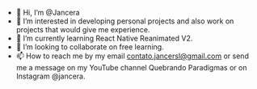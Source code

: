 - 👋 Hi, I’m @Jancera
- 👀 I’m interested in developing personal projects and also work on projects that would give me experience.
- 🌱 I’m currently learning React Native Reanimated V2.
- 💞️ I’m looking to collaborate on free learning.
- 📫 How to reach me by my email contato.jancersl@gmail.com or send me a message on my YouTube channel Quebrando Paradigmas or on Instagram @jancera.

<!---
Jancera/Jancera is a ✨ special ✨ repository because its `README.md` (this file) appears on your GitHub profile.
You can click the Preview link to take a look at your changes.
--->
